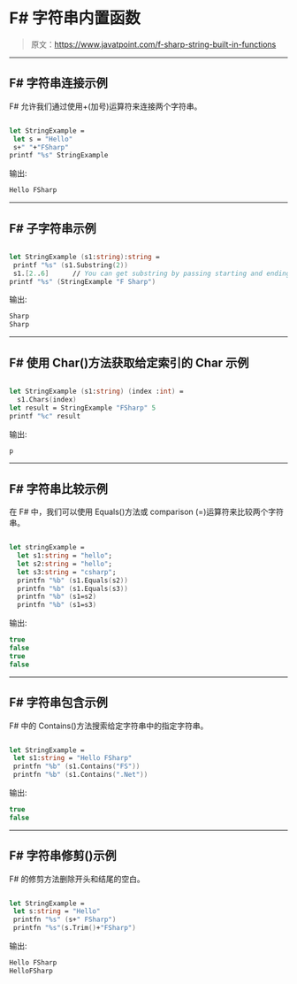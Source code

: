 # F# 字符串内置函数

> 原文：<https://www.javatpoint.com/f-sharp-string-built-in-functions>

* * *

## F# 字符串连接示例

F# 允许我们通过使用+(加号)运算符来连接两个字符串。

```fsharp

let StringExample = 
 let s = "Hello"
 s+" "+"FSharp"
printf "%s" StringExample

```

输出:

```fsharp
Hello FSharp

```

* * *

## F# 子字符串示例

```fsharp

let StringExample (s1:string):string =
 printf "%s" (s1.Substring(2))
 s1.[2..6]      // You can get substring by passing starting and ending index.
printf "%s" (StringExample "F Sharp")

```

输出:

```fsharp
Sharp
Sharp

```

* * *

## F# 使用 Char()方法获取给定索引的 Char 示例

```fsharp

let StringExample (s1:string) (index :int) = 
  s1.Chars(index)
let result = StringExample "FSharp" 5
printf "%c" result

```

输出:

```fsharp
p

```

* * *

## F# 字符串比较示例

在 F# 中，我们可以使用 Equals()方法或 comparison (=)运算符来比较两个字符串。

```fsharp

let stringExample = 
  let s1:string = "hello";  
  let s2:string = "hello";  
  let s3:string = "csharp";
  printfn "%b" (s1.Equals(s2))
  printfn "%b" (s1.Equals(s3))
  printfn "%b" (s1=s2)
  printfn "%b" (s1=s3)

```

输出:

```fsharp
true
false
true
false

```

* * *

## F# 字符串包含示例

F# 中的 Contains()方法搜索给定字符串中的指定字符串。

```fsharp

let StringExample = 
 let s1:string = "Hello FSharp"
 printfn "%b" (s1.Contains("FS"))
 printfn "%b" (s1.Contains(".Net"))

```

输出:

```fsharp
true
false

```

* * *

## F# 字符串修剪()示例

F# 的修剪方法删除开头和结尾的空白。

```fsharp

let StringExample = 
 let s:string = "Hello"
 printfn "%s" (s+" FSharp")
 printfn "%s"(s.Trim()+"FSharp")

```

输出:

```fsharp
Hello FSharp
HelloFSharp

```